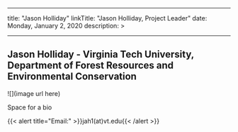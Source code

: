 
---
title: "Jason Holliday"
linkTitle: "Jason Holliday, Project Leader"
date: Monday, January 2, 2020
description: >

---


## Jason Holliday - Virginia Tech University, Department of Forest Resources and Environmental Conservation

![](image url here)


Space for a bio

{{< alert title="Email:" >}}jah1(at)vt.edu{{< /alert >}}

